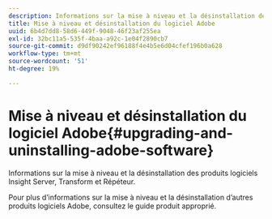 ```yaml
---
description: Informations sur la mise à niveau et la désinstallation des produits logiciels Insight Server, Transform et Répéteur.
title: Mise à niveau et désinstallation du logiciel Adobe
uuid: 6b4d7dd8-58d6-449f-9048-46f23af255ea
exl-id: 32bc11a5-535f-4baa-a92c-1e04f2890cb7
source-git-commit: d9df90242ef96188f4e4b5e6d04cfef196b0a628
workflow-type: tm+mt
source-wordcount: '51'
ht-degree: 19%

---
```


# Mise à niveau et désinstallation du logiciel Adobe{#upgrading-and-uninstalling-adobe-software}

Informations sur la mise à niveau et la désinstallation des produits logiciels Insight Server, Transform et Répéteur.

Pour plus d’informations sur la mise à niveau et la désinstallation d’autres produits logiciels Adobe, consultez le guide produit approprié.
